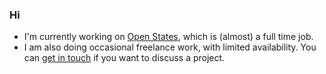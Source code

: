 ### Hi

- I'm currently working on [Open States](https://github.com/openstates), which is (almost) a full time job.
- I am also doing occasional freelance work, with limited availability.  You can [get in touch](contact@jamesturk.net) if you want to discuss a project.


<!--
**jamesturk/jamesturk** is a ✨ _special_ ✨ repository because its `README.md` (this file) appears on your GitHub profile.

Here are some ideas to get you started:

- 🔭 I’m currently working on ...
- 🌱 I’m currently learning ...
- 👯 I’m looking to collaborate on ...
- 🤔 I’m looking for help with ...
- 💬 Ask me about ...
- 📫 How to reach me: ...
- 😄 Pronouns: ...
- ⚡ Fun fact: ...
-->
